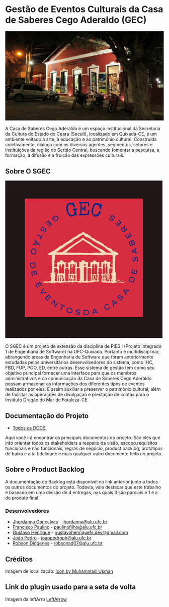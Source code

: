 #  Gestão de Eventos Culturais da Casa de Saberes Cego Aderaldo (GEC) 

![casa de saberes](src/main/resources/com/casaculturaqxd/sgec/imagens/casa-noite.jpg)

A Casa de Saberes Cego Aderaldo é um espaço institucional da Secretaria da Cultura do Estado do Ceara (Secult), localizado em Quixadá-CE, é um ambiente voltado à arte, à educação e ao patrimônio cultural. Construída coletivamente, dialoga com os diversos agentes, segmentos, setores e instituições da região do Sertão Central, buscando fomentar a pesquisa, a formação, a difusão e a fruição das expressões culturais.

## Sobre O SGEC
![Sobre o GEC](src/main/resources/com/casaculturaqxd/sgec/imagens/logo-gec.png)

O SGEC é um projeto de extensão da disciplina de PIES I (Projeto Integrado 1 de Engenharia de Software) na UFC-Quixadá. Portanto é multidisciplinar, abrangendo áreas da Engenharia de Software que foram anteriormente estudadas pelos universitários desenvolvedores do sistema, como IHC, FBD, FUP, POO, ED, entre outras. Esse sistema de gestão tem como seu objetivo principal fornecer uma interface para que os membros administrativos e da comunicação da Casa de Saberes Cego Aderaldo possam armazenar as informações dos diferentes tipos de eventos realizados por eles. E assim auxiliar a preservar o patrimônio cultural, além de facilitar as operações de divulgação e prestação de contas para o Instituto Dragão do Mar de Fotaleza-CE.

## Documentação do Projeto
- [Todos os DOCS](https://github.com/gustavohenriquefs/SGEC/wiki)
  
Aqui você irá encontrar os principais documentos do projeto. São eles que irão orientar todos os stakeholders a respeito da visão, escopo,requisitos funcionais e não funcionais, regras de negócio, product backlog, protótipos de baixa e alta fidelidade e mais qualquer outro documento feito no projeto.
## Sobre o Product Backlog
A documentação do Backlog está disponível no link anterior junto a todos os outros documentos do projeto. Todavia, vale destacar que este trabalho é baseado em uma divisão de 4 entregas, nas quais 3 são parciais e 1 é a do produto final.

### Desenvolvedores
- [Jhordanna Gonçalves](https://github.com/ceulazur) - jhordanna@alu.ufc.br
- [Francisco Paulino](https://github.com/Francisco-Paulino-Arruda-Filho) - paulinofilho@alu.ufc.br
- [Gustavo Henrique](https://github.com/gustavohenriquefs) - gustavohenriquefs.dev@gmail.com
- [João Pedro](https://github.com/Joao-Pedro-P-Holanda) - joaopedroph@alu.ufc.br
- [Robson Diógenes](https://github.com/robsonad07) - robsonad07@alu.ufc.br
  
  
## Créditos
Imagem de localização: <a href="https://www.freepik.com/icon/security-pin_6125244#fromView=keyword&term=Local&page=1&position=14">Icon by Muhammad_Usman</a>

## Link do plugin usado para a seta de volta
Imagem da leftArro <a href="https://images.app.goo.gl/NkXbvK76VHFTzero6">LeftArrow</a>